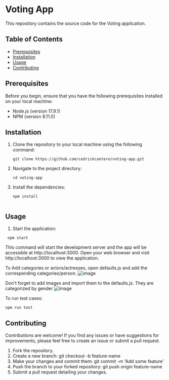 # Voting App

This repository contains the source code for the Voting application.

## Table of Contents

- [Prerequisites](#prerequisites)
- [Installation](#installation)
- [Usage](#usage)
- [Contributing](#contributing)
## Prerequisites

Before you begin, ensure that you have the following prerequisites installed on your local machine:

- Node.js (version 17.9.1)
- NPM (version 8.11.0)

## Installation

1. Clone the repository to your local machine using the following command:

   ```shell
   git clone https://github.com/cedrickcantero/voting-app.git

2. Navigate to the project directory:

   ```shell
   cd voting-app
   
3. Install the dependencies:

   ```shell
   npm install


## Usage
1. Start the application:
  ```shell
   npm start
   ```
  This command will start the development server and the app will be accessible at http://localhost:3000.
  Open your web browser and visit http://localhost:3000 to view the application.

To Add categories or actors/actresses, open defaults.js and add the correspending categories/person.
![image](https://github.com/cedrickcantero/voting-app/assets/32406846/bfd546cb-bf51-40d3-96c0-1df86177fe6f)

Don't forget to add images and import them to the defaults.js. They are categorized by gender
![image](https://github.com/cedrickcantero/voting-app/assets/32406846/db4ff0cd-271d-4757-a3da-e354e5dad5d6)




To run test cases:
   ```shell
   npm run test
   ```

## Contributing
Contributions are welcome! If you find any issues or have suggestions for improvements, please feel free to create an issue or submit a pull request.

1. Fork the repository.
2. Create a new branch: git checkout -b feature-name
3. Make your changes and commit them: git commit -m 'Add some feature'
4. Push the branch to your forked repository: git push origin feature-name
5. Submit a pull request detailing your changes.
